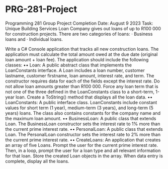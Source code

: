 # PRG-281-Project
Programming 281 Group Project Completion Date: August 9 2023
Task:
Unique Building Services Loan Company gives out loans of up to R100 000 for construction projects. There are two categories of loans: 
· Business loans and 
· Individual loans. 

Write a C# Console application that tracks all new construction loans. The application must calculate the total amount owed at the due date (original loan amount + loan fee). The application should include the following classes: 
•• Loan: A public abstract class that implements the LoanConstants interface. A Loan includes a loan number, customer lastname, customer firstname, loan amount, interest rate, and term. The constructor requires data for each of the fields except the interest rate. Do not allow loan amounts greater than R100 000. Force any loan term that is not one of the three defined in the LoanConstants class to a short-term, 1-year loan. Create a ToString() method that displays all the loan data. 
•• LoanConstants: A public interface class. LoanConstants include constant values for short term (1 year), medium-term (3 years), and long-term (5 years) loans. The class also contains constants for the company name and the maximum loan amount. 
•• BusinessLoan: A public class that extends Loan. The BusinessLoan constructor sets the interest rate to 1% more than the current prime interest rate. •• PersonalLoan: A public class that extends Loan. The PersonalLoan constructor sets the interest rate to 2% more than the current prime interest rate. 
•• CreateLoans: An application that creates an array of five Loans. Prompt the user for the current prime interest rate. Then, in a loop, prompt the user for a loan type and all relevant information for that loan. Store the created Loan objects in the array. When data entry is complete, display all the loans.
